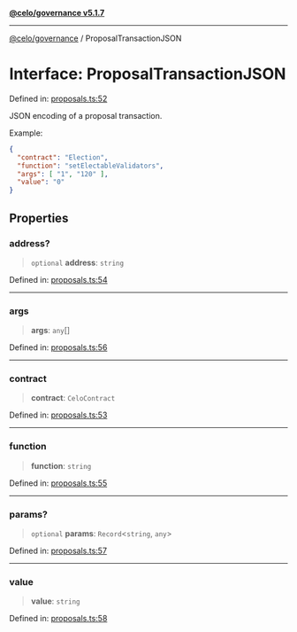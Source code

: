 [**@celo/governance v5.1.7**](../README.md)

***

[@celo/governance](../README.md) / ProposalTransactionJSON

# Interface: ProposalTransactionJSON

Defined in: [proposals.ts:52](https://github.com/celo-org/developer-tooling/blob/master/packages/sdk/governance/src/proposals.ts#L52)

JSON encoding of a proposal transaction.

Example:
```json
{
  "contract": "Election",
  "function": "setElectableValidators",
  "args": [ "1", "120" ],
  "value": "0"
}
```

## Properties

### address?

> `optional` **address**: `string`

Defined in: [proposals.ts:54](https://github.com/celo-org/developer-tooling/blob/master/packages/sdk/governance/src/proposals.ts#L54)

***

### args

> **args**: `any`[]

Defined in: [proposals.ts:56](https://github.com/celo-org/developer-tooling/blob/master/packages/sdk/governance/src/proposals.ts#L56)

***

### contract

> **contract**: `CeloContract`

Defined in: [proposals.ts:53](https://github.com/celo-org/developer-tooling/blob/master/packages/sdk/governance/src/proposals.ts#L53)

***

### function

> **function**: `string`

Defined in: [proposals.ts:55](https://github.com/celo-org/developer-tooling/blob/master/packages/sdk/governance/src/proposals.ts#L55)

***

### params?

> `optional` **params**: `Record`\<`string`, `any`\>

Defined in: [proposals.ts:57](https://github.com/celo-org/developer-tooling/blob/master/packages/sdk/governance/src/proposals.ts#L57)

***

### value

> **value**: `string`

Defined in: [proposals.ts:58](https://github.com/celo-org/developer-tooling/blob/master/packages/sdk/governance/src/proposals.ts#L58)
